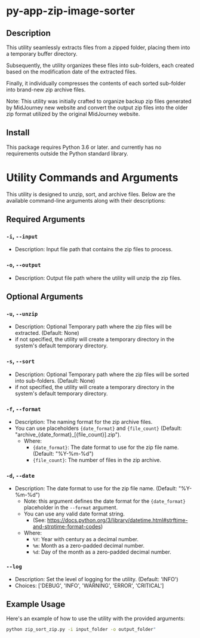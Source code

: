 # py-app-zip-image-sorter

## Description

This utility seamlessly extracts files from a zipped folder, placing them into a temporary buffer directory.

Subsequently, the utility organizes these files into sub-folders, each created based on the modification date of
the extracted files.

Finally, it individually compresses the contents of each sorted sub-folder into brand-new zip
archive files.

Note: This utility was initially crafted to organize backup zip files generated by MidJourney new website and convert
the output zip files into the older zip format utilized by the original MidJourney website.

## Install

This package requires Python 3.6 or later. and currently has no requirements outside the Python standard library.

# Utility Commands and Arguments

This utility is designed to unzip, sort, and archive files.
Below are the available command-line arguments along with their descriptions:

## Required Arguments

### `-i`, `--input`

- Description: Input file path that contains the zip files to process.

### `-o`, `--output`

- Description: Output file path where the utility will unzip the zip files.

## Optional Arguments

### `-u`, `--unzip`

- Description: Optional Temporary path where the zip files will be extracted. (Default: None)
- if not specified, the utility will create a temporary directory in the system's default temporary directory.

### `-s`, `--sort`

- Description: Optional Temporary path where the zip files will be sorted into sub-folders. (Default: None)
- if not specified, the utility will create a temporary directory in the system's default temporary directory.

### `-f`, `--format`

- Description: The naming format for the zip archive files.
- You can use placeholders `{date_format}` and `{file_count}` (Default: "archive_{date_format}_[{file_count}].zip").
    - Where:
        - `{date_format}`: The date format to use for the zip file name. (Default: "%Y-%m-%d")
        - `{file_count}`: The number of files in the zip archive.

### `-d`, `--date`

- Description: The date format to use for the zip file name. (Default: "%Y-%m-%d")
    - Note: this argument defines the date format for the `{date_format}` placeholder in the `--format` argument.
    - You can use any valid date format string.
        - (See: https://docs.python.org/3/library/datetime.html#strftime-and-strptime-format-codes)
    - Where:
        - `%Y`: Year with century as a decimal number.
        - `%m`: Month as a zero-padded decimal number.
        - `%d`: Day of the month as a zero-padded decimal number.

### `--log`

- Description: Set the level of logging for the utility. (Default: 'INFO')
- Choices: ['DEBUG', 'INFO', 'WARNING', 'ERROR', 'CRITICAL']

## Example Usage

Here's an example of how to use the utility with the provided arguments:

```bash
python zip_sort_zip.py -i input_folder -o output_folder"
```
